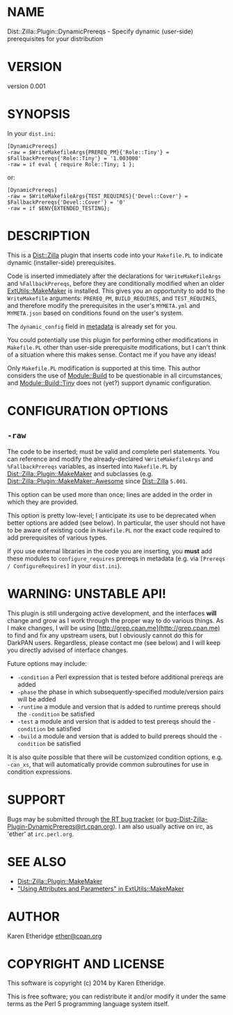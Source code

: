 # NAME

Dist::Zilla::Plugin::DynamicPrereqs - Specify dynamic (user-side) prerequisites for your distribution

# VERSION

version 0.001

# SYNOPSIS

In your `dist.ini`:

    [DynamicPrereqs]
    -raw = $WriteMakefileArgs{PREREQ_PM}{'Role::Tiny'} = $FallbackPrereqs{'Role::Tiny'} = '1.003000'
    -raw = if eval { require Role::Tiny; 1 };

or:

    [DynamicPrereqs]
    -raw = $WriteMakefileArgs{TEST_REQUIRES}{'Devel::Cover'} = $FallbackPrereqs{'Devel::Cover'} = '0'
    -raw = if $ENV{EXTENDED_TESTING};

# DESCRIPTION

This is a [Dist::Zilla](https://metacpan.org/pod/Dist::Zilla) plugin that inserts code into your `Makefile.PL` to
indicate dynamic (installer-side) prerequisites.

Code is inserted immediately after the declarations for `%WriteMakefileArgs`
and `%FallbackPrereqs`, before they are conditionally modified when an older
[ExtUtils::MakeMaker](https://metacpan.org/pod/ExtUtils::MakeMaker) is installed.  This gives you an opportunity to add to
the `WriteMakefile` arguments: `PREREQ_PM`, `BUILD_REQUIRES`, and
`TEST_REQUIRES`, and therefore modify the prerequisites in the user's
`MYMETA.yml` and `MYMETA.json` based on conditions found on the user's system.

The `dynamic_config` field in [metadata](https://metacpan.org/pod/CPAN::Meta::Spec#dynamic_config) is
already set for you.

You could potentially use this plugin for performing other modifications in
`Makefile.PL` other than user-side prerequisite modifications, but I can't
think of a situation where this makes sense. Contact me if you have any ideas!

Only `Makefile.PL` modification is supported at this time. This author
considers the use of [Module::Build](https://metacpan.org/pod/Module::Build) to be questionable in all circumstances,
and [Module::Build::Tiny](https://metacpan.org/pod/Module::Build::Tiny) does not (yet?) support dynamic configuration.

# CONFIGURATION OPTIONS

## `-raw`

The code to be inserted; must be valid and complete perl statements. You can
reference and modify the already-declared `%WriteMakefileArgs` and
`%FallbackPrereqs` variables, as inserted into `Makefile.PL` by
[Dist::Zilla::Plugin::MakeMaker](https://metacpan.org/pod/Dist::Zilla::Plugin::MakeMaker) and subclasses (e.g.
[Dist::Zilla::Plugin::MakeMaker::Awesome](https://metacpan.org/pod/Dist::Zilla::Plugin::MakeMaker::Awesome) since [Dist::Zilla](https://metacpan.org/pod/Dist::Zilla) `5.001`.

This option can be used more than once; lines are added in the order in which they are provided.

This option is pretty low-level; I anticipate its use to be deprecated when
better options are added (see below). In particular, the user should not have
to be aware of existing code in `Makefile.PL` nor the exact code required to
add prerequisites of various types.

If you use external libraries in the code you are inserting, you **must** add
these modules to `configure_requires` prereqs in metadata (e.g. via
`[Prereqs / ConfigureRequires]` in your `dist.ini`).

# WARNING: UNSTABLE API!

This plugin is still undergoing active development, and the interfaces **will**
change and grow as I work through the proper way to do various things.  As I
make changes, I will be using [http://grep.cpan.me](http://grep.cpan.me) to find and fix any
upstream users, but I obviously cannot do this for DarkPAN users. Regardless,
please contact me (see below) and I will keep you directly advised of
interface changes.

Future options may include:

- `-condition` a Perl expression that is tested before additional prereqs are added
- `-phase` the phase in which subsequently-specified module/version pairs will be added
- `-runtime` a module and version that is added to runtime prereqs should the `-condition` be satisfied
- `-test` a module and version that is added to test prereqs should the `-condition` be satisfied
- `-build` a module and version that is added to build prereqs should the `-condition` be satisfied

It is also quite possible that there will be customized condition options,
e.g. `-can_xs`, that will automatically provide common subroutines for use in
condition expressions.

# SUPPORT

Bugs may be submitted through [the RT bug tracker](https://rt.cpan.org/Public/Dist/Display.html?Name=Dist-Zilla-Plugin-DynamicPrereqs)
(or [bug-Dist-Zilla-Plugin-DynamicPrereqs@rt.cpan.org](mailto:bug-Dist-Zilla-Plugin-DynamicPrereqs@rt.cpan.org)).
I am also usually active on irc, as 'ether' at `irc.perl.org`.

# SEE ALSO

- [Dist::Zilla::Plugin::MakeMaker](https://metacpan.org/pod/Dist::Zilla::Plugin::MakeMaker)
- ["Using Attributes and Parameters" in ExtUtils::MakeMaker](https://metacpan.org/pod/ExtUtils::MakeMaker#Using-Attributes-and-Parameters)

# AUTHOR

Karen Etheridge <ether@cpan.org>

# COPYRIGHT AND LICENSE

This software is copyright (c) 2014 by Karen Etheridge.

This is free software; you can redistribute it and/or modify it under
the same terms as the Perl 5 programming language system itself.
